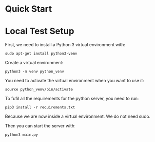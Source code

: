 
# Quick Start
# Local Test Setup
First, we need to install a Python 3 virtual environment with:
```
sudo apt-get install python3-venv
```
Create a virtual environment:
```
python3 -m venv python_venv
```
You need to activate the virtual environment when you want to use it:
```
source python_venv/bin/activate
```
To fufil all the requirements for the python server, you need to run:
```
pip3 install -r requirements.txt
```
Because we are now inside a virtual environment. We do not need sudo.

Then you can start the server with:
```
python3 main.py
```